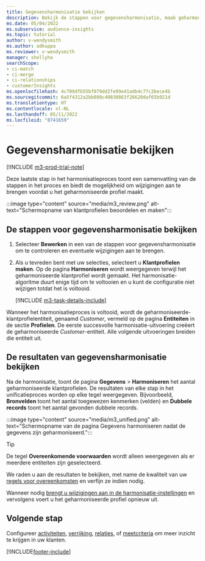 ```yaml
---
title: Gegevensharmonisatie bekijken
description: Bekijk de stappen voor gegevensharmonisatie, maak geharmoniseerde klantprofielen en bekijk de resultaten
ms.date: 05/04/2022
ms.subservice: audience-insights
ms.topic: tutorial
author: v-wendysmith
ms.author: adkuppa
ms.reviewer: v-wendysmith
manager: shellyha
searchScope:
- ci-match
- ci-merge
- ci-relationships
- customerInsights
ms.openlocfilehash: 4c709dfb55bf079dd2fe99e41adb4c77c2bece4b
ms.sourcegitcommit: 6a5f4312a2bb808c40830863f26620daf65b921d
ms.translationtype: HT
ms.contentlocale: nl-NL
ms.lasthandoff: 05/11/2022
ms.locfileid: "8741659"
---
```

# <a name="review-data-unification"></a>Gegevensharmonisatie bekijken

[!INCLUDE [m3-prod-trial-note](includes/m3-prod-trial-note.md)]

Deze laatste stap in het harmonisatieproces toont een samenvatting van de stappen in het proces en biedt de mogelijkheid om wijzigingen aan te brengen voordat u het geharmoniseerde profiel maakt.

:::image type="content" source="media/m3_review.png" alt-text="Schermopname van klantprofielen beoordelen en maken":::

## <a name="review-the-data-unification-steps"></a>De stappen voor gegevensharmonisatie bekijken

1. Selecteer **Bewerken** in een van de stappen voor gegevensharmonisatie om te controleren en eventuele wijzigingen aan te brengen.

1. Als u tevreden bent met uw selecties, selecteert u **Klantprofielen maken**. Op de pagina **Harmoniseren** wordt weergegeven terwijl het geharmoniseerde klantprofiel wordt gemaakt. Het harmonisatie-algoritme duurt enige tijd om te voltooien en u kunt de configuratie niet wijzigen totdat het is voltooid.

   [!INCLUDE [m3-task-details-include](includes/m3-task-details.md)]

Wanneer het harmonisatieproces is voltooid, wordt de geharmoniseerde-klantprofielentiteit, genaamd *Customer*, vermeld op de pagina **Entiteiten** in de sectie **Profielen**. De eerste succesvolle harmonisatie-uitvoering creëert de geharmoniseerde *Customer*-entiteit. Alle volgende uitvoeringen breiden die entiteit uit.

## <a name="review-the-results-of-data-unification"></a>De resultaten van gegevensharmonisatie bekijken

Na de harmonisatie, toont de pagina **Gegevens** > **Harmoniseren** het aantal geharmoniseerde klantprofielen. De resultaten van elke stap in het unificatieproces worden op elke tegel weergegeven. Bijvoorbeeld, **Bronvelden** toont het aantal toegewezen kenmerken (velden) en **Dubbele records** toont het aantal gevonden dubbele records.

:::image type="content" source="media/m3_unified.png" alt-text="Schermopname van de pagina Gegevens harmoniseren nadat de gegevens zijn geharmoniseerd.":::

> [!TIP]
> De tegel **Overeenkomende voorwaarden** wordt alleen weergegeven als er meerdere entiteiten zijn geselecteerd.

We raden u aan de resultaten te bekijken, met name de kwaliteit van uw [regels voor overeenkomsten](data-unification-update.md#manage-match-rules) en verfijn ze indien nodig.

Wanneer nodig [brengt u wijzigingen aan in de harmonisatie-instellingen](data-unification-update.md) en vervolgens voert u het geharmoniseerde profiel opnieuw uit.

## <a name="next-step"></a>Volgende stap

Configureer [activiteiten](activities.md), [verrijking](enrichment-hub.md), [relaties](relationships.md), of [meetcriteria](measures.md) om meer inzicht te krijgen in uw klanten.

[!INCLUDE[footer-include](includes/footer-banner.md)]
